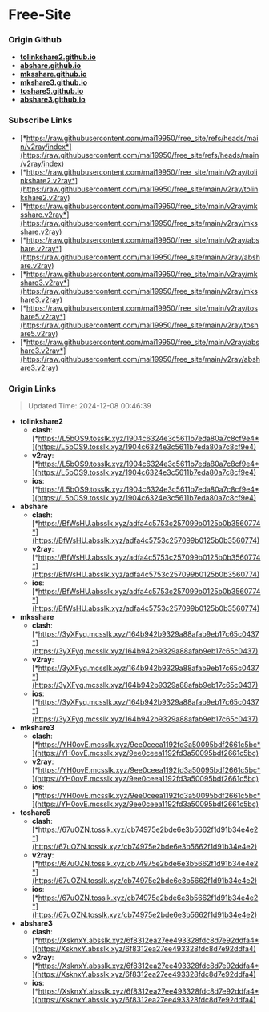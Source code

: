 # Free-Site

### Origin Github

- [**tolinkshare2.github.io**](https://github.com/tolinkshare2/tolinkshare2.github.io)
- [**abshare.github.io**](https://github.com/abshare/abshare.github.io)
- [**mksshare.github.io**](https://github.com/mksshare/mksshare.github.io)
- [**mkshare3.github.io**](https://github.com/mkshare3/mkshare3.github.io)
- [**toshare5.github.io**](https://github.com/toshare5/toshare5.github.io)
- [**abshare3.github.io**](https://github.com/abshare3/abshare3.github.io)

### Subscribe Links

- [*https://raw.githubusercontent.com/mai19950/free_site/refs/heads/main/v2ray/index*](https://raw.githubusercontent.com/mai19950/free_site/refs/heads/main/v2ray/index)
- [*https://raw.githubusercontent.com/mai19950/free_site/main/v2ray/tolinkshare2.v2ray*](https://raw.githubusercontent.com/mai19950/free_site/main/v2ray/tolinkshare2.v2ray)
- [*https://raw.githubusercontent.com/mai19950/free_site/main/v2ray/mksshare.v2ray*](https://raw.githubusercontent.com/mai19950/free_site/main/v2ray/mksshare.v2ray)
- [*https://raw.githubusercontent.com/mai19950/free_site/main/v2ray/abshare.v2ray*](https://raw.githubusercontent.com/mai19950/free_site/main/v2ray/abshare.v2ray)
- [*https://raw.githubusercontent.com/mai19950/free_site/main/v2ray/mkshare3.v2ray*](https://raw.githubusercontent.com/mai19950/free_site/main/v2ray/mkshare3.v2ray)
- [*https://raw.githubusercontent.com/mai19950/free_site/main/v2ray/toshare5.v2ray*](https://raw.githubusercontent.com/mai19950/free_site/main/v2ray/toshare5.v2ray)
- [*https://raw.githubusercontent.com/mai19950/free_site/main/v2ray/abshare3.v2ray*](https://raw.githubusercontent.com/mai19950/free_site/main/v2ray/abshare3.v2ray)

### Origin Links

> Updated Time: 2024-12-08 00:46:39

- **tolinkshare2**
  - **clash**: [*https://L5bOS9.tosslk.xyz/1904c6324e3c5611b7eda80a7c8cf9e4*](https://L5bOS9.tosslk.xyz/1904c6324e3c5611b7eda80a7c8cf9e4)
  - **v2ray**: [*https://L5bOS9.tosslk.xyz/1904c6324e3c5611b7eda80a7c8cf9e4*](https://L5bOS9.tosslk.xyz/1904c6324e3c5611b7eda80a7c8cf9e4)
  - **ios**: [*https://L5bOS9.tosslk.xyz/1904c6324e3c5611b7eda80a7c8cf9e4*](https://L5bOS9.tosslk.xyz/1904c6324e3c5611b7eda80a7c8cf9e4)
- **abshare**
  - **clash**: [*https://BfWsHU.absslk.xyz/adfa4c5753c257099b0125b0b3560774*](https://BfWsHU.absslk.xyz/adfa4c5753c257099b0125b0b3560774)
  - **v2ray**: [*https://BfWsHU.absslk.xyz/adfa4c5753c257099b0125b0b3560774*](https://BfWsHU.absslk.xyz/adfa4c5753c257099b0125b0b3560774)
  - **ios**: [*https://BfWsHU.absslk.xyz/adfa4c5753c257099b0125b0b3560774*](https://BfWsHU.absslk.xyz/adfa4c5753c257099b0125b0b3560774)
- **mksshare**
  - **clash**: [*https://3yXFyq.mcsslk.xyz/164b942b9329a88afab9eb17c65c0437*](https://3yXFyq.mcsslk.xyz/164b942b9329a88afab9eb17c65c0437)
  - **v2ray**: [*https://3yXFyq.mcsslk.xyz/164b942b9329a88afab9eb17c65c0437*](https://3yXFyq.mcsslk.xyz/164b942b9329a88afab9eb17c65c0437)
  - **ios**: [*https://3yXFyq.mcsslk.xyz/164b942b9329a88afab9eb17c65c0437*](https://3yXFyq.mcsslk.xyz/164b942b9329a88afab9eb17c65c0437)
- **mkshare3**
  - **clash**: [*https://YH0ovE.mcsslk.xyz/9ee0ceea1192fd3a50095bdf2661c5bc*](https://YH0ovE.mcsslk.xyz/9ee0ceea1192fd3a50095bdf2661c5bc)
  - **v2ray**: [*https://YH0ovE.mcsslk.xyz/9ee0ceea1192fd3a50095bdf2661c5bc*](https://YH0ovE.mcsslk.xyz/9ee0ceea1192fd3a50095bdf2661c5bc)
  - **ios**: [*https://YH0ovE.mcsslk.xyz/9ee0ceea1192fd3a50095bdf2661c5bc*](https://YH0ovE.mcsslk.xyz/9ee0ceea1192fd3a50095bdf2661c5bc)
- **toshare5**
  - **clash**: [*https://67uOZN.tosslk.xyz/cb74975e2bde6e3b5662f1d91b34e4e2*](https://67uOZN.tosslk.xyz/cb74975e2bde6e3b5662f1d91b34e4e2)
  - **v2ray**: [*https://67uOZN.tosslk.xyz/cb74975e2bde6e3b5662f1d91b34e4e2*](https://67uOZN.tosslk.xyz/cb74975e2bde6e3b5662f1d91b34e4e2)
  - **ios**: [*https://67uOZN.tosslk.xyz/cb74975e2bde6e3b5662f1d91b34e4e2*](https://67uOZN.tosslk.xyz/cb74975e2bde6e3b5662f1d91b34e4e2)
- **abshare3**
  - **clash**: [*https://XsknxY.absslk.xyz/6f8312ea27ee493328fdc8d7e92ddfa4*](https://XsknxY.absslk.xyz/6f8312ea27ee493328fdc8d7e92ddfa4)
  - **v2ray**: [*https://XsknxY.absslk.xyz/6f8312ea27ee493328fdc8d7e92ddfa4*](https://XsknxY.absslk.xyz/6f8312ea27ee493328fdc8d7e92ddfa4)
  - **ios**: [*https://XsknxY.absslk.xyz/6f8312ea27ee493328fdc8d7e92ddfa4*](https://XsknxY.absslk.xyz/6f8312ea27ee493328fdc8d7e92ddfa4)
